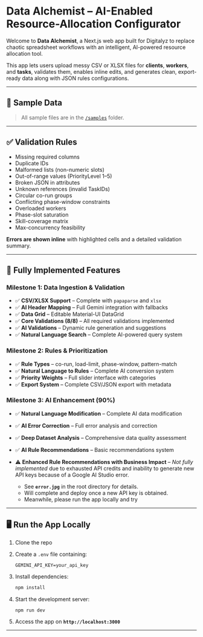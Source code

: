 # Data Alchemist – AI-Enabled Resource-Allocation Configurator

Welcome to **Data Alchemist**, a Next.js web app built for Digitalyz to replace chaotic spreadsheet workflows with an intelligent, AI-powered resource allocation tool.

This app lets users upload messy CSV or XLSX files for **clients**, **workers**, and **tasks**, validates them, enables inline edits, and generates clean, export-ready data along with JSON rules configurations.

---

## 📂 Sample Data

> All sample files are in the [`/samples`](./samples) folder.

---

## ✅ Validation Rules

* Missing required columns
* Duplicate IDs
* Malformed lists (non-numeric slots)
* Out-of-range values (PriorityLevel 1–5)
* Broken JSON in attributes
* Unknown references (invalid TaskIDs)
* Circular co-run groups
* Conflicting phase-window constraints
* Overloaded workers
* Phase-slot saturation
* Skill-coverage matrix
* Max-concurrency feasibility

**Errors are shown inline** with highlighted cells and a detailed validation summary.

---

## 🚀 Fully Implemented Features

### **Milestone 1: Data Ingestion & Validation**

* ✅ **CSV/XLSX Support** – Complete with `papaparse` and `xlsx`
* ✅ **AI Header Mapping** – Full Gemini integration with fallbacks
* ✅ **Data Grid** – Editable Material-UI DataGrid
* ✅ **Core Validations (8/8)** – All required validations implemented
* ✅ **AI Validations** – Dynamic rule generation and suggestions
* ✅ **Natural Language Search** – Complete AI-powered query system

### **Milestone 2: Rules & Prioritization**

* ✅ **Rule Types** – co-run, load-limit, phase-window, pattern-match
* ✅ **Natural Language to Rules** – Complete AI conversion system
* ✅ **Priority Weights** – Full slider interface with categories
* ✅ **Export System** – Complete CSV/JSON export with metadata

### **Milestone 3: AI Enhancement (90%)**

* ✅ **Natural Language Modification** – Complete AI data modification
* ✅ **AI Error Correction** – Full error analysis and correction
* ✅ **Deep Dataset Analysis** – Comprehensive data quality assessment
* ✅ **AI Rule Recommendations** – Basic recommendations system
* ⚠️ **Enhanced Rule Recommendations with Business Impact** – *Not fully implemented* due to exhausted API credits and inability to generate new API keys because of a Google AI Studio error.

  * See **`error.jpg`** in the root directory for details.
  * Will complete and deploy once a new API key is obtained.
  * Meanwhile, please run the app locally and try

---

## 🖥️ Run the App Locally

1. Clone the repo
2. Create a `.env` file containing:

   ```env
   GEMINI_API_KEY=your_api_key
   ```
3. Install dependencies:

   ```bash
   npm install
   ```
4. Start the development server:

   ```bash
   npm run dev
   ```
5. Access the app on **`http://localhost:3000`**

---
